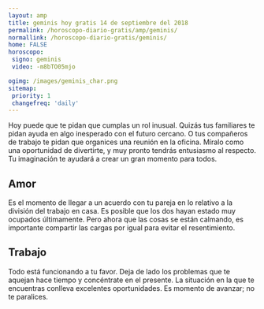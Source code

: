 ```yaml
---
layout: amp
title: geminis hoy gratis 14 de septiembre del 2018 
permalink: /horoscopo-diario-gratis/amp/geminis/
normallink: /horoscopo-diario-gratis/geminis/
home: FALSE
horoscopo:
 signo: geminis
 video: -m8bTO05mjo

ogimg: /images/geminis_char.png
sitemap:
 priority: 1
 changefreq: 'daily'
---
```



Hoy puede que te pidan que cumplas un rol inusual. Quizás tus familiares te pidan ayuda en algo inesperado con el futuro cercano. O tus compañeros de trabajo te pidan que organices una reunión en la oficina. Míralo como una oportunidad de divertirte, y muy pronto tendrás entusiasmo al respecto. Tu imaginación te ayudará a crear un gran momento para todos.

## Amor

Es el momento de llegar a un acuerdo con tu pareja en lo relativo a la división del trabajo en casa. Es posible que los dos hayan estado muy ocupados últimamente. Pero ahora que las cosas se están calmando, es importante compartir las cargas por igual para evitar el resentimiento.

## Trabajo

Todo está funcionando a tu favor. Deja de lado los problemas que te aquejan hace tiempo y concéntrate en el presente. La situación en la que te encuentras conlleva excelentes oportunidades. Es momento de avanzar; no te paralices.